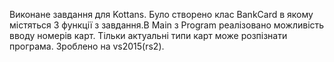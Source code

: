 Виконане завдання для Kottans.
Було створено клас BankCard в якому містяться 3 функції з завдання.В Main з Program реалізовано можливість вводу номерів карт. 
Тільки актуальні типи карт може розпізнати програма.
Зроблено на vs2015(rs2).
